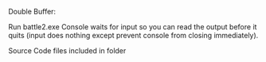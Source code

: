 Double Buffer:

Run battle2.exe
Console waits for input so you can read the output before it quits
(input does nothing except prevent console from closing immediately).

Source Code files included in folder